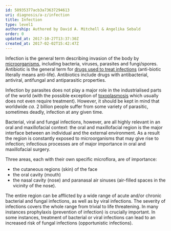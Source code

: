 ```yaml
---
id: 58935377acb3a73637294613
uri: diagnosis/a-z/infection
title: Infection
type: level1
authorship: Authored by David A. Mitchell & Angelika Sebald
order: 0
updated_at: 2017-10-27T13:37:30Z
created_at: 2017-02-02T15:42:47Z
---
```


<p>Infection is the general term describing invasion of the body
    by <a href="/diagnosis/tests/microbiology">microorganisms</a>,
    including bacteria, viruses, parasites and fungi/spores.
    Antibiotic is the general term for <a href="/treatment/other/medication/infection">drugs used to treat infections</a>    (anti-biotic literally means anti-life). Antibiotics include
    drugs with antibacterial, antiviral, antifungal and antiparasitic
    properties.</p>
<p>Infection by parasites does not play a major role in the industrialised
    parts of the world (with the possible exception of <a href="/diagnosis/tests/microbiology">toxoplasmosis</a>    which usually does not even require treatment). However,
    it should be kept in mind that worldwide <i>ca</i>. 2 billion
    people suffer from some variety of parasitic, sometimes deadly,
    infection at any given time.</p>
<p>Bacterial, viral and fungal infections, however, are all highly
    relevant in an oral and maxillofacial context: the oral and
    maxillofacial region is the major interface between an individual
    and the external environment. As a result the region is constantly
    exposed to microorganisms that may give rise to infection;
    infectious processes are of major importance in oral and
    maxillofacial surgery.</p>
<p>Three areas, each with their own specific microflora, are of
    importance:</p>
<ul>
    <li>the cutaneous regions (skin) of the face</li>
    <li>the oral cavity (mouth)</li>
    <li>the nasal cavity (nose) and paranasal air sinuses (air-filled
        spaces in the vicinity of the nose).</li>
</ul>
<p>The entire region can be afflicted by a wide range of acute and/or
    chronic bacterial and fungal infections, as well as by viral
    infections. The severity of infections covers the whole range
    from trivial to life threatening. In many instances prophylaxis
    (prevention of infection) is crucially important. In some
    instances, treatment of bacterial or viral infections can
    lead to an increased risk of fungal infections (opportunistic
    infections).</p>
